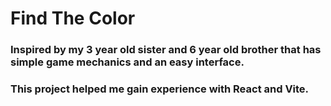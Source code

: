 # Find The Color

### Inspired by my 3 year old sister and 6 year old brother that has simple game mechanics and an easy interface. 

### This project helped me gain experience with React and Vite.
